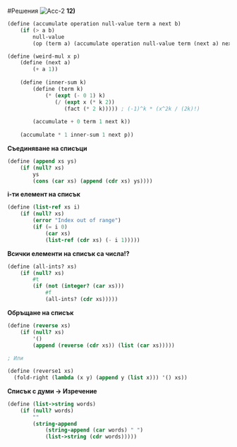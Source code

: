 #Решения
![Acc-2](http://i.imgur.com/CyBms7c.jpg)
**12)**
``` Scheme
(define (accumulate operation null-value term a next b)
    (if (> a b)
        null-value
        (op (term a) (accumulate operation null-value term (next a) next b))))

(define (weird-mul x p)
    (define (next a)
        (+ a 1))
        
    (define (inner-sum k)
        (define (term k)
            (* (expt (- 0 1) k)
               (/ (expt x (* k 2))
                  (fact (* 2 k))))) ; (-1)^k * (x^2k / (2k)!)
               
        (accumulate + 0 term 1 next k))
        
    (accumulate * 1 inner-sum 1 next p))
```

**Съединяване на списъци**
```Scheme
(define (append xs ys)
    (if (null? xs)
        ys
        (cons (car xs) (append (cdr xs) ys))))
```

**i-ти елемент на списък**
```Scheme
(define (list-ref xs i)
    (if (null? xs)
        (error "Index out of range")
        (if (= i 0)
            (car xs)
            (list-ref (cdr xs) (- i 1)))))
```

**Всички елементи на списък са числа!?**
```Scheme
(define (all-ints? xs)
    (if (null? xs)
        #t
        (if (not (integer? (car xs)))
            #f
            (all-ints? (cdr xs)))))
```

**Обръщане на списък**
```Scheme
(define (reverse xs)
    (if (null? xs)
        '()
        (append (reverse (cdr xs)) (list (car xs)))))
        
; Или

(define (reverse1 xs)
  (fold-right (lambda (x y) (append y (list x))) '() xs))
```

**Списък с думи -> Изречение**
```Scheme
(define (list->string words)
    (if (null? words)
        ""
        (string-append
            (string-append (car words) " ")
            (list->string (cdr words)))))
```